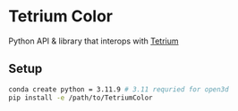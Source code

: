 # Tetrium Color

Python API & library that interops with [Tetrium](https://github.com/D7ry/Tetrium)

## Setup

```bash
conda create python = 3.11.9 # 3.11 requried for open3d
pip install -e /path/to/TetriumColor
